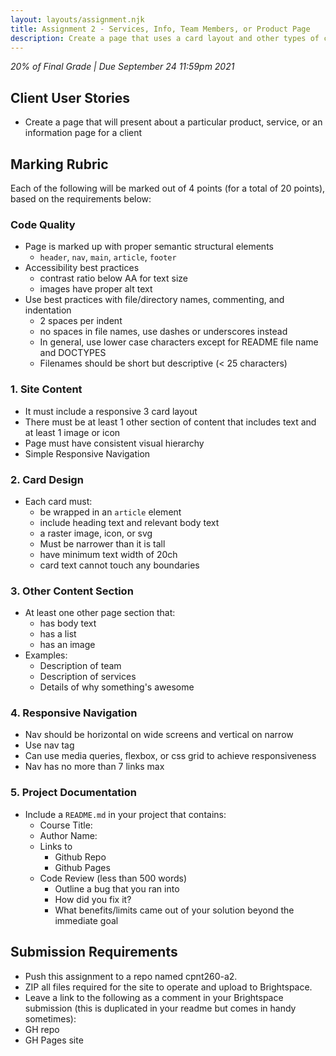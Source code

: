 ```yaml
---
layout: layouts/assignment.njk
title: Assignment 2 - Services, Info, Team Members, or Product Page
description: Create a page that uses a card layout and other types of content to inform users about a primary topic. Services and product focused pages are great topics for this assignment.
---
```

_20% of Final Grade | Due September 24 11:59pm 2021_

## Client User Stories
* Create a page that will present about a particular product, service, or an information page for a client

## Marking Rubric
Each of the following will be marked out of 4 points (for a total of 20 points), based on the requirements below:

### Code Quality
* Page is marked up with proper semantic structural elements
  * `header`, `nav`, `main`, `article`, `footer` 
* Accessibility best practices
  * contrast ratio below AA for text size
  * images have proper alt text
* Use best practices with file/directory names, commenting, and indentation 
  * 2 spaces per indent
  * no spaces in file names, use dashes or underscores instead
  * In general, use lower case characters except for README file name and DOCTYPES
  * Filenames should be short but descriptive (< 25 characters) 
 
 
### 1. Site Content
* It must include a responsive 3 card layout
* There must be at least 1 other section of content that includes text and at least 1 image or icon
* Page must have consistent visual hierarchy
* Simple Responsive Navigation 

### 2. Card Design
* Each card must:
  * be wrapped in an `article` element
  * include heading text and relevant body text
  * a raster image, icon, or svg
  * Must be narrower than it is tall
  * have minimum text width of 20ch
  * card text cannot touch any boundaries
  
### 3. Other Content Section
* At least one other page section that:
  * has body text
  * has a list
  * has an image
* Examples:
  * Description of team
  * Description of services
  * Details of why something's awesome
  
### 4. Responsive Navigation
* Nav should be horizontal on wide screens and vertical on narrow
* Use nav tag
* Can use media queries, flexbox, or css grid to achieve responsiveness
* Nav has no more than 7 links max
 
### 5. Project Documentation
* Include a `README.md` in your project that contains:
  * Course Title:
  * Author Name:
  * Links to
    * Github Repo
    * Github Pages
  * Code Review (less than 500 words)
    * Outline a bug that you ran into
    * How did you fix it?
    * What benefits/limits came out of your solution beyond the immediate goal
    

## Submission Requirements
* Push this assignment to a repo named cpnt260-a2.
* ZIP all files required for the site to operate and upload to Brightspace.
* Leave a link to the following as a comment in your Brightspace submission (this is duplicated in your readme but comes in handy sometimes):
* GH repo
* GH Pages site
